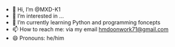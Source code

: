- 👋 Hi, I’m @MXD-K1
- 👀 I’m interested in ...
- 🌱 I’m currently learning Python and programming foncepts
- 📫 How to reach me: via my email hmdoonwork71@gmail.com
- 😄 Pronouns: he/him
